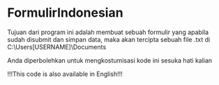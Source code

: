 # FormulirIndonesian

Tujuan dari program ini adalah membuat sebuah formulir yang apabila sudah disubmit dan simpan data, maka akan tercipta sebuah file .txt di C:\Users\[USERNAME]\Documents

Anda diperbolehkan untuk mengkostumisasi kode ini sesuka hati kalian

!!!This code is also available in English!!!
